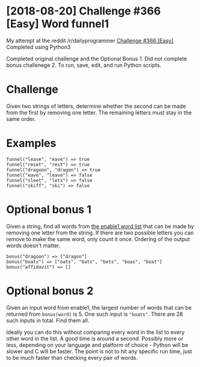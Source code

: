 # [2018-08-20] Challenge #366 [Easy] Word funnel1

My attempt at the reddit /r/dailyprogrammer [Challenge #366 [Easy]](https://www.reddit.com/r/dailyprogrammer/comments/98ufvz/20180820_challenge_366_easy_word_funnel_1/)
Completed using Python3

Completed original challenge and the Optional Bonus 1.
Did not complete bonus challenege 2.
To run, save, edit, and run Python scripts.


# Challenge

Given two strings of letters, determine whether the second can be made from the first by removing one letter. The remaining letters must stay in the same order.

# Examples

```
funnel("leave", "eave") => true
funnel("reset", "rest") => true
funnel("dragoon", "dragon") => true
funnel("eave", "leave") => false
funnel("sleet", "lets") => false
funnel("skiff", "ski") => false

```

# Optional bonus 1

Given a string, find all words from  [the enable1 word list](https://raw.githubusercontent.com/dolph/dictionary/master/enable1.txt)  that can be made by removing one letter from the string. If there are two possible letters you can remove to make the same word, only count it once. Ordering of the output words doesn't matter.

```
bonus("dragoon") => ["dragon"]
bonus("boats") => ["oats", "bats", "bots", "boas", "boat"]
bonus("affidavit") => []

```

# Optional bonus 2

Given an input word from enable1, the largest number of words that can be returned from  `bonus(word)`  is 5. One such input is  `"boats"`. There are 28 such inputs in total. Find them all.

Ideally you can do this without comparing every word in the list to every other word in the list. A good time is around a second. Possibly more or less, depending on your language and platform of choice - Python will be slower and C will be faster. The point is not to hit any specific run time, just to be much faster than checking every pair of words.
